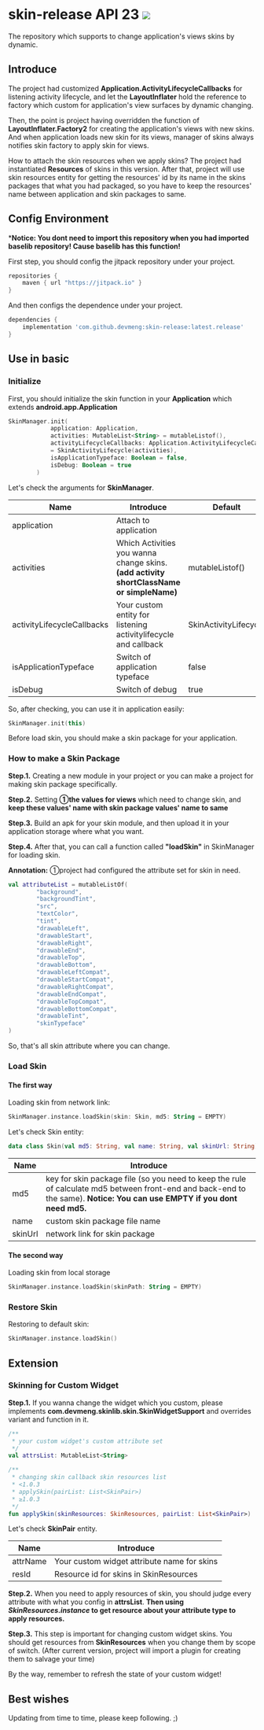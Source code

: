 # skin-release API 23 [![](https://jitpack.io/v/devmeng/skin-release.svg)](https://jitpack.io/#devmeng/skin-release)

The repository which supports to change application's views skins by dynamic.

## Introduce

The project had customized **Application.ActivityLifecycleCallbacks** for listening activity lifecycle, and let the **LayoutInflater** hold the reference to factory which custom for application's view surfaces by dynamic changing.

Then, the point is project having overridden the function of **LayoutInflater.Factory2** for creating the application's views with new skins. And when application loads new skin for its views, manager of skins always notifies skin factory to apply skin for views.

How to attach the skin resources when we apply skins? The project had instantiated **Resources** of skins in this version. After that, project will use skin resources entity for getting the resources' id by its name in the skins packages that what you had packaged, so you have to keep the resources' name between application and skin packages to same.

## Config Environment

***Notice: You dont need to import this repository when you had imported baselib repository! Cause baselib has this function!**

First step, you should config the jitpack repository under your project.

```groovy
repositories {
    maven { url "https://jitpack.io" }
}
```

And then configs the dependence under your project.

```groovy
dependencies {
    implementation 'com.github.devmeng:skin-release:latest.release'
}
```

## Use in basic

### Initialize

First, you should initialize the skin function in your **Application** which extends **android.app.Application**

```kotlin
SkinManager.init(
            application: Application,
   			activities: MutableList<String> = mutableListof(),
            activityLifecycleCallbacks: Application.ActivityLifecycleCallbacks
            = SkinActivityLifecycle(activities),
            isApplicationTypeface: Boolean = false,
            isDebug: Boolean = true
        )
```

Let's check the arguments for **SkinManager**.

| Name                       | Introduce                                                    | Default               | Version |
| -------------------------- | ------------------------------------------------------------ | --------------------- | ------- |
| application                | Attach to application                                        |                       |         |
| activities                 | Which Activities you wanna change skins. **(add activity shortClassName or simpleName)** | mutableListof()       | ＞1.0.4 |
| activityLifecycleCallbacks | Your custom entity for listening activitylifecycle and callback | SkinActivityLifecycle |         |
| isApplicationTypeface      | Switch of application typeface                               | false                 |         |
| isDebug                    | Switch of debug                                              | true                  |         |

So, after checking, you can use it in application easily:

```kotlin
SkinManager.init(this)
```

Before load skin, you should make a skin package for your application.

### How to make a Skin Package

**Step.1.** Creating a new module in your project or you can make a project for making skin package specifically.

**Step.2.** Setting **①the values for views** which need to change skin, and **keep these values' name with skin package values' name to same**

**Step.3.** Build an apk for your skin module, and then upload it in your application storage where what you want.

**Step.4.** After that, you can call a function called **"loadSkin"** in SkinManager for loading skin.

**Annotation:** ①project had configured the attribute set for skin in need.

```kotlin
val attributeList = mutableListOf(
        "background",
        "backgroundTint",
        "src",
        "textColor",
        "tint",
        "drawableLeft",
        "drawableStart",
        "drawableRight",
        "drawableEnd",
        "drawableTop",
        "drawableBottom",
        "drawableLeftCompat",
        "drawableStartCompat",
        "drawableRightCompat",
        "drawableEndCompat",
        "drawableTopCompat",
        "drawableBottomCompat",
        "drawableTint",
        "skinTypeface"
)
```

So, that's all skin attribute where you can change.

### Load Skin

#### The first way

Loading skin from network link:

```kotlin
SkinManager.instance.loadSkin(skin: Skin, md5: String = EMPTY)
```

Let's check Skin entity:

```kotlin
data class Skin(val md5: String, val name: String, val skinUrl: String)
```

| Name    | Introduce                                                    |
| ------- | ------------------------------------------------------------ |
| md5     | key for skin package file (so you need to keep the rule of calculate md5 between front-end and back-end to the same). **Notice: You can use EMPTY if you dont need md5.** |
| name    | custom skin package file name                                |
| skinUrl | network link for skin package                                |

#### The second way

Loading skin from local storage

```kotlin
SkinManager.instance.loadSkin(skinPath: String = EMPTY)
```

### Restore Skin

Restoring to default skin:

```kotlin
SkinManager.instance.loadSkin()
```

## Extension

### Skinning for Custom Widget

**Step.1.** If you wanna change the widget which you custom, please implements **com.devmeng.skinlib.skin.SkinWidgetSupport** and overrides variant and function in it.

```kotlin
/**
 * your custom widget's custom attribute set
 */
val attrsList: MutableList<String>

/**
 * changing skin callback skin resources list
 * <1.0.3
 * applySkin(pairList: List<SkinPair>)
 * ≥1.0.3 
 */
fun applySkin(skinResources: SkinResources, pairList: List<SkinPair>)
```

Let's check **SkinPair** entity.

| Name     | Introduce                                   |
| -------- | ------------------------------------------- |
| attrName | Your custom widget attribute name for skins |
| resId    | Resource id for skins in SkinResources      |

**Step.2.** When you need to apply resources of skin, you should judge every attribute with what you config in **attrsList**. **Then using *SkinResources.instance* to get resource about your attribute type to apply resources.**

**Step.3.** This step is important for changing custom widget skins. You should get resources from **SkinResources** when you change them by scope of switch. (After current version, project will import a plugin for creating them to salvage your time)

By the way, remember to refresh the state of your custom widget!

## Best wishes

Updating from time to time, please keep following. ;)
